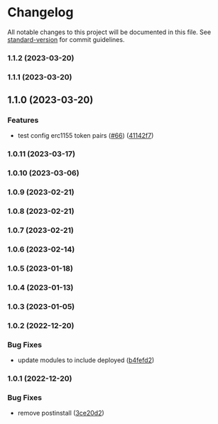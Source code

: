 # Changelog

All notable changes to this project will be documented in this file. See [standard-version](https://github.com/conventional-changelog/standard-version) for commit guidelines.

### 1.1.2 (2023-03-20)

### 1.1.1 (2023-03-20)

## 1.1.0 (2023-03-20)


### Features

* test config erc1155 token pairs ([#66](https://github.com/yolominds/Seacows_AMM_Foundry/issues/66)) ([41142f7](https://github.com/yolominds/Seacows_AMM_Foundry/commit/41142f7e1eb4b6e4d433e8a17392fd0ef92b9b6a))

### 1.0.11 (2023-03-17)

### 1.0.10 (2023-03-06)

### 1.0.9 (2023-02-21)

### 1.0.8 (2023-02-21)

### 1.0.7 (2023-02-21)

### 1.0.6 (2023-02-14)

### 1.0.5 (2023-01-18)

### 1.0.4 (2023-01-13)

### 1.0.3 (2023-01-05)

### 1.0.2 (2022-12-20)


### Bug Fixes

* update modules to include deployed ([b4fefd2](https://github.com/yolominds/Seacows_AMM_Foundry/commit/b4fefd288bb340fd65bd1f9041165c99c443a12a))

### 1.0.1 (2022-12-20)


### Bug Fixes

* remove postinstall ([3ce20d2](https://github.com/yolominds/Seacows_AMM_Foundry/commit/3ce20d23c65b3db2e18aca143003f021d624e8fa))

